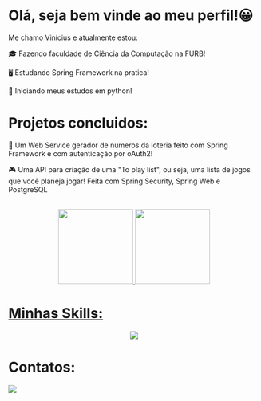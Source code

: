 # Olá, seja bem vinde ao meu perfil!😀

Me chamo Vinícius e atualmente estou:

🎓 Fazendo faculdade de Ciência da Computação na FURB!


🖥️ Estudando Spring Framework na pratica!


🐍 Iniciando meus estudos em python!

# Projetos concluidos:

🔢 Um Web Service gerador de números da loteria feito com Spring Framework e com autenticação por oAuth2!


🎮 Uma API para criação de uma "To play list", ou seja, uma lista de jogos que você planeja jogar! Feita com Spring Security, Spring Web e PostgreSQL

<br>

<div align="center">
  <a href="https://github.com/VinyMT">
  <img height="150em" src="https://github-readme-stats.vercel.app/api?username=viniciusmatiolatramontin&show_icons=true&theme=radical"/>
  <img height="150em" src="https://github-readme-stats.vercel.app/api/top-langs/?username=viniciusmatiolatramontin&theme=radical"/>
</div>

# Minhas Skills:
<p align="center">
  <a href="https://skillicons.dev">
    <img src="https://skillicons.dev/icons?i=git,java,spring,postgres&theme=light" />
  </a>
</p>

# Contatos:
<div style="display: inline_block">
  <a href="mailto:viniciusmatiolatramontin1@gmail.com" /><img src="https://img.shields.io/badge/Gmail-D14836?style=for-the-badge&logo=gmail&logoColor=white" />
</div>
